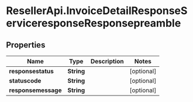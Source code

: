 # ResellerApi.InvoiceDetailResponseServiceresponseResponsepreamble

## Properties

Name | Type | Description | Notes
------------ | ------------- | ------------- | -------------
**responsestatus** | **String** |  | [optional] 
**statuscode** | **String** |  | [optional] 
**responsemessage** | **String** |  | [optional] 


